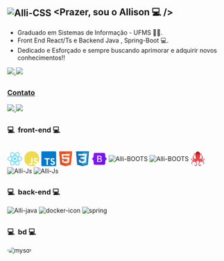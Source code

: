 

 ##   <img align="center" alt="Alli-CSS" height="60" width="70" src="https://user-images.githubusercontent.com/39178001/156087891-d1cdc322-5719-4279-a260-bc37bf482760.svg" />  <Prazer, sou o Allison   💻 />

- Graduado em Sistemas de Informação - UFMS 🧑‍💻.
-  Front End React/Ts e Backend Java , Spring-Boot 💻. 
-  Dedicado e Esforçado e sempre buscando aprimorar e adquirir novos conhecimentos!!


<div>
    <a href="https://github.com/allison-araujo" />
  <img height="180rem" src="https://github-readme-stats.vercel.app/api?username=allison-araujo&show_icons=true&theme=cobalt2&include_all_commits=true&count_private=true"/>
  <img height="180rem" src="https://github-readme-stats.vercel.app/api/top-langs/?username=allison-araujo&layout=compact&langs_count=7&theme=cobalt2"/>
  
</div>

##

### Contato

<div align="start"> 

  <a href="mailto:allisonvinicius63@gmail.com"><img src="https://img.shields.io/badge/-Gmail-FF0000?style=for-the-badge&logo=gmail&logoColor=white" target="_blank">
  </a>
  <a href="https://www.linkedin.com/in/allison096/"  target="_blank">
<img src="https://img.shields.io/badge/-LinkedIn-%230077B5?style=for-the-badge&logo=linkedin&logoColor=white" target="_blank"></a> 
 </div>
 
##
<h3>💻 &nbsp;front-end 💻</h3>
<div  style="display: inline_block"><br>
    <img align="center" alt="Alli-React" height="35" width="35" style="border-radius:10%" src="https://raw.githubusercontent.com/devicons/devicon/master/icons/react/react-original.svg" /> 
  
  <img align="center" alt="Alli-Js" height="35" width="35" style="border-radius:50%"  src="https://raw.githubusercontent.com/devicons/devicon/master/icons/javascript/javascript-plain.svg" />
  
  <img align="center" alt="Alli-Ts" height="35" width="35"  style="border-radius:10%" src="https://raw.githubusercontent.com/devicons/devicon/master/icons/typescript/typescript-plain.svg" />
  
  <img align="center" alt="Alli-HTML" height="35" width="35" src="https://raw.githubusercontent.com/devicons/devicon/master/icons/html5/html5-original.svg" />
 
  <img align="center" alt="Alli-CSS" height="35" width="35" src="https://raw.githubusercontent.com/devicons/devicon/master/icons/css3/css3-original.svg" />
 
  <img align="center" alt="Alli-BOOTS" height="35" width="35"  src="https://raw.githubusercontent.com/devicons/devicon/master/icons/bootstrap/bootstrap-original.svg" />
 
  <img align="center" alt="Alli-BOOTS" height="35" width="35" src="http://semantic-ui.com/images/logo.png" />
  
  <img align="center" alt="Alli-BOOTS" height="35" width="35"  src="https://mobx.js.org/assets/mobx.png" />
    
  <img align="center" alt='Allis-jest' height="35" width="35" src="https://raw.githubusercontent.com/testing-library/dom-testing-library/master/other/octopus.png" />

<img align="center" alt="Alli-Js" height="35" width="35" src="https://user-images.githubusercontent.com/39178001/162860046-b21b307f-bb4f-404e-a7cc-afb8c9334d7c.png" />
 
 <img align="center" alt="Alli-Js" height="35" width="35"  src="https://user-images.githubusercontent.com/39178001/181936120-20be5df2-f7d7-4362-9df5-47dd814fdc86.png" />
 
 
</div>

      

## 
<h3>💻 &nbsp;back-end 💻</h3>
<div>
    <img align="center" alt="Alli-java" height="35" width="35"  src="https://user-images.githubusercontent.com/39178001/202880333-af34ddd4-8226-4e1c-9ffb-70b009ca44af.jpg" />   
  
   <img align="center" alt="docker-icon" height="35" width="35"  src="https://user-images.githubusercontent.com/39178001/199520165-489bdd8c-d974-4916-8e54-5ce6f87dc635.svg" />  
 
  <img align="center" alt="spring" height="35" width="35" src="https://user-images.githubusercontent.com/39178001/202880402-758623f3-17f4-4818-9623-49ed124fb501.png" />   
</div>

 ## 
<h3>💻 &nbsp;bd 💻</h3>

  <img align="center" alt="mysql" height="35" width="35" style="border-radius:50%" src="https://user-images.githubusercontent.com/39178001/174504964-16722270-84b0-4c0c-a702-5536815c6c90.svg" />
    

 
 


